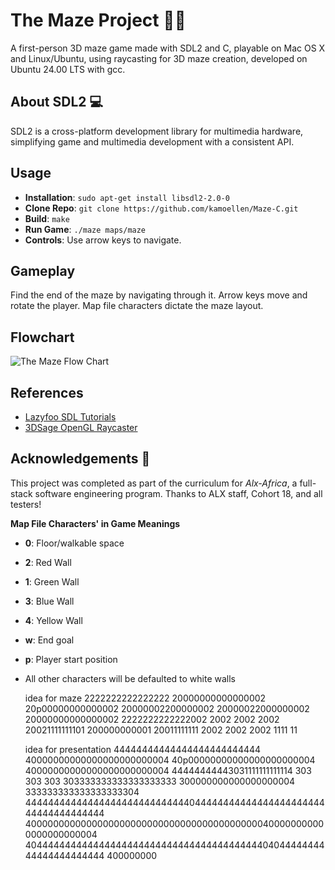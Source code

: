 # The Maze Project 👨‍🎓 
A first-person 3D maze game made with SDL2 and C, playable on Mac OS X and Linux/Ubuntu, using raycasting for 3D maze creation, developed on Ubuntu 24.00 LTS with gcc.

## About SDL2 💻
SDL2 is a cross-platform development library for multimedia hardware, simplifying game and multimedia development with a consistent API.

## Usage
- **Installation**: `sudo apt-get install libsdl2-2.0-0`
- **Clone Repo**: `git clone https://github.com/kamoellen/Maze-C.git`
- **Build**: `make`
- **Run Game**: `./maze maps/maze`
- **Controls**: Use arrow keys to navigate.

## Gameplay
Find the end of the maze by navigating through it. Arrow keys move and rotate the player. Map file characters dictate the maze layout.

## Flowchart
![The Maze Flow Chart](https://i.imgur.com/t0MxNni.png)

## References
- [Lazyfoo SDL Tutorials](http://lazyfoo.net/tutorials/SDL/index.php#Event%20Driven%20Programming)
- [3DSage OpenGL Raycaster](https://www.youtube.com/watch?v=gYRrGTC7GtA)

## Acknowledgements 🙏
This project was completed as part of the curriculum for _Alx-Africa_, a full-stack software engineering program. Thanks to ALX staff, Cohort 18, and all testers!

**Map File Characters' in Game Meanings**
- **0**: Floor/walkable space
- **2**: Red Wall
- **1**: Green Wall
- **3**: Blue Wall
- **4**: Yellow Wall
- **w**: End goal
- **p**: Player start position
- All other characters will be defaulted to white walls

  idea for maze
  2222222222222222
20000000000000002
 20p00000000000002
  20000002200000002
   20000022000000002
    20000000000000002
     2222222222222002
                 2002
                  2002
                   2002
                    20021111111101
                     200000000001
                      20011111111
                       2002
                        2002
                         2002
                          1111
                           11

  idea for presentation
  44444444444444444444444444
40000000000000000000000004
40p00000000000000000000004
40000000000000000000000004
44444444443031111111111114
          303
          303
          303
          303333333333333333333
          300000000000000000004
          333333333333333333304
4444444444444444444444444444404444444444444444444444444444444444444
4000000000000000000000000000000000000000000400000000000000000000004
4044444444444444444444444444444444444444440404444444444444444444444
400000000



